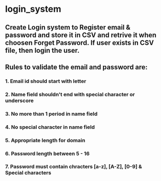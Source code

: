 # login_system
## Create Login system to Register email & password and store it in CSV and retrive it when choosen Forget Password. If user exists in CSV file, then login the user.
## Rules to validate the email and password are:
###     1. Email id should start with letter
 ###     2. Name field shouldn't end with special character or underscore
  ###    3. No more than 1 period in name field
  ###    4. No special character in name field
  ###    5. Appropriate length for domain
  ###    6. Password length between 5 - 16
  ###    7. Password must contain chracters [a-z], [A-Z], [0-9] & Special characters
   
